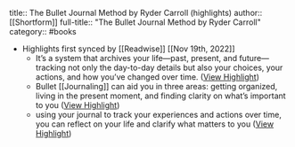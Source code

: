 title:: The Bullet Journal Method by Ryder Carroll (highlights)
author:: [[Shortform]]
full-title:: "The Bullet Journal Method by Ryder Carroll"
category:: #books

- Highlights first synced by [[Readwise]] [[Nov 19th, 2022]]
	- It’s a system that archives your life—past, present, and future—tracking not only the day-to-day details but also your choices, your actions, and how you’ve changed over time. ([View Highlight](https://www.shortform.com/app/highlights/a500f2c6-7b55-4fd9-8138-0ca75883c2be))
	- Bullet [[Journaling]] can aid you in three areas: getting organized, living in the present moment, and finding clarity on what’s important to you ([View Highlight](https://www.shortform.com/app/highlights/8d600062-d341-4dc3-92eb-6bcb0f4a26c3))
	- using your journal to track your experiences and actions over time, you can reflect on your life and clarify what matters to you ([View Highlight](https://www.shortform.com/app/highlights/94d9e933-f249-4d00-a0ea-fd067803cfc6))